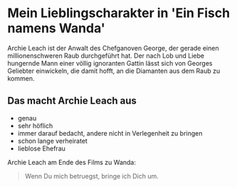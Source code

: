 # Mein Lieblingscharakter in 'Ein Fisch namens Wanda'

Archie Leach ist der Anwalt des Chefganoven George, der gerade einen millionenschweren Raub durchgeführt hat. Der nach Lob und Liebe hungernde Mann einer völlig ignoranten Gattin lässt sich von Georges Geliebter einwickeln, die damit hofft, an die Diamanten aus dem Raub zu kommen.

## Das macht Archie Leach aus
* genau
* sehr höflich
* immer darauf bedacht, andere nicht in Verlegenheit zu bringen
* schon lange verheiratet
* lieblose Ehefrau


Archie Leach am Ende des Films zu Wanda:

>  Wenn Du mich betruegst, bringe ich Dich um.


